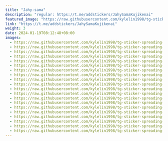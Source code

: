 ```yaml
---
title: "Jahy-sama"
description: "regular: https://t.me/addstickers/JahySamaKujikenai"
featured_image: "https://raw.githubusercontent.com/kylelin1998/tg-sticker-spreading-worldwide-images/main/img/a0a9e913-9936-419e-ae28-76aec3e9bc90.jpg"
link: "https://t.me/addstickers/JahySamaKujikenai"
weight: 3
date: 2024-01-19T08:12:48+08:00
images:
  - https://raw.githubusercontent.com/kylelin1998/tg-sticker-spreading-worldwide-images/main/img/a0a9e913-9936-419e-ae28-76aec3e9bc90.jpg
  - https://raw.githubusercontent.com/kylelin1998/tg-sticker-spreading-worldwide-images/main/img/10dab7e2-18c8-45f8-bdab-221207477398.jpg
  - https://raw.githubusercontent.com/kylelin1998/tg-sticker-spreading-worldwide-images/main/img/4740c092-9db8-49ea-9bca-9c70fefc9a7f.jpg
  - https://raw.githubusercontent.com/kylelin1998/tg-sticker-spreading-worldwide-images/main/img/e7fa3f2a-aeef-4128-9137-2dbcfa90039b.jpg
  - https://raw.githubusercontent.com/kylelin1998/tg-sticker-spreading-worldwide-images/main/img/109877b0-36d0-4d0d-9e2f-c5b6d2339785.jpg
  - https://raw.githubusercontent.com/kylelin1998/tg-sticker-spreading-worldwide-images/main/img/fde2cb4f-221a-4c44-98a2-40c3d1a83912.jpg
  - https://raw.githubusercontent.com/kylelin1998/tg-sticker-spreading-worldwide-images/main/img/d06be0e4-3d6e-41f4-824b-920a8dffc8fb.jpg
  - https://raw.githubusercontent.com/kylelin1998/tg-sticker-spreading-worldwide-images/main/img/10f46542-1d06-4217-9bff-ecf7681ea017.jpg
  - https://raw.githubusercontent.com/kylelin1998/tg-sticker-spreading-worldwide-images/main/img/2225d7f8-4716-48f7-a41d-dc8b0c47c74e.jpg
  - https://raw.githubusercontent.com/kylelin1998/tg-sticker-spreading-worldwide-images/main/img/6231e561-1a7b-4e7d-8151-54be8c27cfb3.jpg
  - https://raw.githubusercontent.com/kylelin1998/tg-sticker-spreading-worldwide-images/main/img/76baa6e2-b0d7-4f24-af5d-79d7ac121e7c.jpg
  - https://raw.githubusercontent.com/kylelin1998/tg-sticker-spreading-worldwide-images/main/img/04cab77d-8615-4f67-875a-eec803d659c9.jpg
  - https://raw.githubusercontent.com/kylelin1998/tg-sticker-spreading-worldwide-images/main/img/2264c828-05ca-4ca0-a2d4-5653e515e8dd.jpg
  - https://raw.githubusercontent.com/kylelin1998/tg-sticker-spreading-worldwide-images/main/img/660d0cdc-3cdd-4bbd-b719-3dd3084e3666.jpg
  - https://raw.githubusercontent.com/kylelin1998/tg-sticker-spreading-worldwide-images/main/img/0c2c7fc2-a7f2-4a8d-9fe7-6b86cf049409.jpg
  - https://raw.githubusercontent.com/kylelin1998/tg-sticker-spreading-worldwide-images/main/img/0da32944-a9bf-4324-87b9-1eb46cbce075.jpg
  - https://raw.githubusercontent.com/kylelin1998/tg-sticker-spreading-worldwide-images/main/img/943a5244-48c1-4974-9392-f34b5344e0c4.jpg
  - https://raw.githubusercontent.com/kylelin1998/tg-sticker-spreading-worldwide-images/main/img/ef10a34c-5a9e-4951-b6ca-cc48e8f32ae8.jpg
  - https://raw.githubusercontent.com/kylelin1998/tg-sticker-spreading-worldwide-images/main/img/7f8270fa-5f07-4349-88ef-81456a391594.jpg
  - https://raw.githubusercontent.com/kylelin1998/tg-sticker-spreading-worldwide-images/main/img/107e518e-523e-4503-9f0a-1f3f4472c0bc.jpg
---
```

